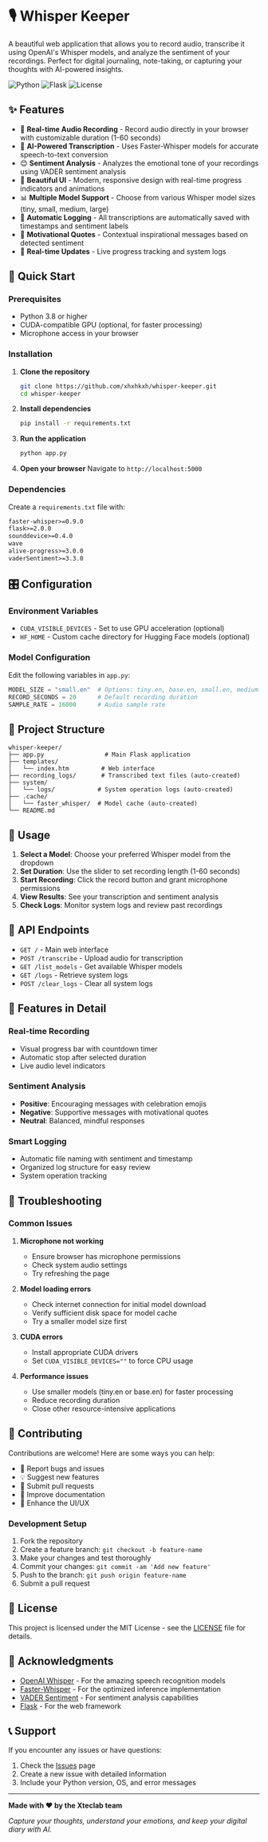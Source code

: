 # 🎙️ Whisper Keeper

A beautiful web application that allows you to record audio, transcribe it using OpenAI's Whisper models, and analyze the sentiment of your recordings. Perfect for digital journaling, note-taking, or capturing your thoughts with AI-powered insights.

![Python](https://img.shields.io/badge/python-v3.8+-blue.svg)
![Flask](https://img.shields.io/badge/flask-v2.0+-green.svg)
![License](https://img.shields.io/badge/license-MIT-blue.svg)

## ✨ Features

- 🎤 **Real-time Audio Recording** - Record audio directly in your browser with customizable duration (1-60 seconds)
- 🤖 **AI-Powered Transcription** - Uses Faster-Whisper models for accurate speech-to-text conversion
- 😊 **Sentiment Analysis** - Analyzes the emotional tone of your recordings using VADER sentiment analysis
- 🎨 **Beautiful UI** - Modern, responsive design with real-time progress indicators and animations
- 📊 **Multiple Model Support** - Choose from various Whisper model sizes (tiny, small, medium, large)
- 📝 **Automatic Logging** - All transcriptions are automatically saved with timestamps and sentiment labels
- 💫 **Motivational Quotes** - Contextual inspirational messages based on detected sentiment
- 🔄 **Real-time Updates** - Live progress tracking and system logs

## 🚀 Quick Start

### Prerequisites

- Python 3.8 or higher
- CUDA-compatible GPU (optional, for faster processing)
- Microphone access in your browser

### Installation

1. **Clone the repository**
   ```bash
   git clone https://github.com/xhxhkxh/whisper-keeper.git
   cd whisper-keeper
   ```

2. **Install dependencies**
   ```bash
   pip install -r requirements.txt
   ```

3. **Run the application**
   ```bash
   python app.py
   ```

4. **Open your browser**
   Navigate to `http://localhost:5000`

### Dependencies

Create a `requirements.txt` file with:

```txt
faster-whisper>=0.9.0
flask>=2.0.0
sounddevice>=0.4.0
wave
alive-progress>=3.0.0
vaderSentiment>=3.3.0
```

## 🎛️ Configuration

### Environment Variables

- `CUDA_VISIBLE_DEVICES` - Set to use GPU acceleration (optional)
- `HF_HOME` - Custom cache directory for Hugging Face models (optional)

### Model Configuration

Edit the following variables in `app.py`:

```python
MODEL_SIZE = "small.en"  # Options: tiny.en, base.en, small.en, medium.en, large-v2
RECORD_SECONDS = 20      # Default recording duration
SAMPLE_RATE = 16000      # Audio sample rate
```

## 📁 Project Structure

```
whisper-keeper/
├── app.py                 # Main Flask application
├── templates/
│   └── index.htm         # Web interface
├── recording_logs/       # Transcribed text files (auto-created)
├── system/
│   └── logs/            # System operation logs (auto-created)
├── .cache/
│   └── faster_whisper/  # Model cache (auto-created)
└── README.md
```

## 🎯 Usage

1. **Select a Model**: Choose your preferred Whisper model from the dropdown
2. **Set Duration**: Use the slider to set recording length (1-60 seconds)
3. **Start Recording**: Click the record button and grant microphone permissions
4. **View Results**: See your transcription and sentiment analysis
5. **Check Logs**: Monitor system logs and review past recordings

## 🔧 API Endpoints

- `GET /` - Main web interface
- `POST /transcribe` - Upload audio for transcription
- `GET /list_models` - Get available Whisper models
- `GET /logs` - Retrieve system logs
- `POST /clear_logs` - Clear all system logs

## 🎨 Features in Detail

### Real-time Recording
- Visual progress bar with countdown timer
- Automatic stop after selected duration
- Live audio level indicators

### Sentiment Analysis
- **Positive**: Encouraging messages with celebration emojis
- **Negative**: Supportive messages with motivational quotes
- **Neutral**: Balanced, mindful responses

### Smart Logging
- Automatic file naming with sentiment and timestamp
- Organized log structure for easy review
- System operation tracking

## 🔧 Troubleshooting

### Common Issues

1. **Microphone not working**
   - Ensure browser has microphone permissions
   - Check system audio settings
   - Try refreshing the page

2. **Model loading errors**
   - Check internet connection for initial model download
   - Verify sufficient disk space for model cache
   - Try a smaller model size first

3. **CUDA errors**
   - Install appropriate CUDA drivers
   - Set `CUDA_VISIBLE_DEVICES=""` to force CPU usage

4. **Performance issues**
   - Use smaller models (tiny.en or base.en) for faster processing
   - Reduce recording duration
   - Close other resource-intensive applications

## 🤝 Contributing

Contributions are welcome! Here are some ways you can help:

- 🐛 Report bugs and issues
- 💡 Suggest new features
- 🔧 Submit pull requests
- 📖 Improve documentation
- 🎨 Enhance the UI/UX

### Development Setup

1. Fork the repository
2. Create a feature branch: `git checkout -b feature-name`
3. Make your changes and test thoroughly
4. Commit your changes: `git commit -am 'Add new feature'`
5. Push to the branch: `git push origin feature-name`
6. Submit a pull request

## 📄 License

This project is licensed under the MIT License - see the [LICENSE](LICENSE) file for details.

## 🙏 Acknowledgments

- [OpenAI Whisper](https://github.com/openai/whisper) - For the amazing speech recognition models
- [Faster-Whisper](https://github.com/guillaumekln/faster-whisper) - For the optimized inference implementation
- [VADER Sentiment](https://github.com/cjhutto/vaderSentiment) - For sentiment analysis capabilities
- [Flask](https://flask.palletsprojects.com/) - For the web framework

## 📞 Support

If you encounter any issues or have questions:

1. Check the [Issues](https://github.com/xhxhkxh/whisper-keeper/issues) page
2. Create a new issue with detailed information
3. Include your Python version, OS, and error messages

---

**Made with ❤️ by the Xteclab team**

*Capture your thoughts, understand your emotions, and keep your digital diary with AI.*
